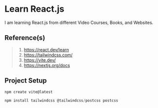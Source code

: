 # Learn React.js

I am learning React.js from different Video Courses, Books, and Websites.

## Reference(s)

> 1. <https://react.dev/learn>
> 1. <https://tailwindcss.com/>
> 1. <https://vite.dev/>
> 1. <https://nextjs.org/docs>

## Project Setup

```powershell
npm create vite@latest

npm install tailwindcss @tailwindcss/postcss postcss
```
